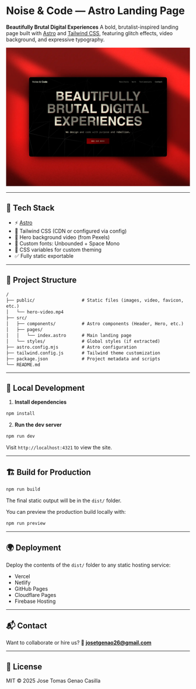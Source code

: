 # Noise & Code — Astro Landing Page

**Beautifully Brutal Digital Experiences**
A bold, brutalist-inspired landing page built with [Astro](https://astro.build/) and [Tailwind CSS](https://tailwindcss.com/), featuring glitch effects, video background, and expressive typography.

![Preview](./screenshot.webp)

---

## 🚀 Tech Stack

- ⚡ [Astro](https://astro.build/)
- 🎨 Tailwind CSS (CDN or configured via config)
- 🎥 Hero background video (from Pexels)
- 🧠 Custom fonts: Unbounded + Space Mono
- 🌈 CSS variables for custom theming
- ✅ Fully static exportable

---

## 📁 Project Structure

```
/
├── public/                  # Static files (images, video, favicon, etc.)
│   └── hero-video.mp4
├── src/
│   ├── components/          # Astro components (Header, Hero, etc.)
│   ├── pages/
│   │   └── index.astro      # Main landing page
│   └── styles/              # Global styles (if extracted)
├── astro.config.mjs         # Astro configuration
├── tailwind.config.js       # Tailwind theme customization
├── package.json             # Project metadata and scripts
└── README.md
```

---

## 🧪 Local Development

1. **Install dependencies**

```bash
npm install
```

2. **Run the dev server**

```bash
npm run dev
```

Visit `http://localhost:4321` to view the site.

---

## 🏗️ Build for Production

```bash
npm run build
```

The final static output will be in the `dist/` folder.

You can preview the production build locally with:

```bash
npm run preview
```

---

## 🌍 Deployment

Deploy the contents of the `dist/` folder to any static hosting service:

- Vercel
- Netlify
- GitHub Pages
- Cloudflare Pages
- Firebase Hosting

---

## 📬 Contact

Want to collaborate or hire us?
📩 **josetgenao26@gmail.com**

---

## 📄 License

MIT © 2025 Jose Tomas Genao Casilla
